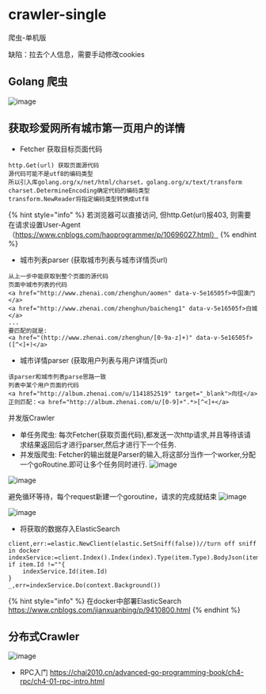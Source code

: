 # crawler-single
爬虫-单机版

缺陷：拉去个人信息，需要手动修改cookies

## Golang 爬虫
![image](https://user-images.githubusercontent.com/87933599/126904822-37005c5c-89aa-4b31-8742-829af1c1fd74.png)

## 获取珍爱网所有城市第一页用户的详情
* Fetcher 获取目标页面代码
```
http.Get(url) 获取页面源代码
源代码可能不是utf8的编码类型
所以引入库golang.org/x/net/html/charset，golang.org/x/text/transform
charset.DetermineEncoding确定代码的编码类型
transform.NewReader将指定编码类型转换成utf8
```
{% hint style="info" %} 若浏览器可以直接访问, 但http.Get(url)报403, 则需要在请求设置User-Agent （https://www.cnblogs.com/haoprogrammer/p/10696027.html） {% endhint %}

- 城市列表parser (获取城市列表与城市详情页url)
```
从上一步中能获取到整个页面的源代码
页面中城市列表的代码
<a href="http://www.zhenai.com/zhenghun/aomen" data-v-5e16505f>中国澳门</a>
<a href="http://www.zhenai.com/zhenghun/baicheng1" data-v-5e16505f>白城</a>
...
要匹配的就是:
<a href="(http://www.zhenai.com/zhenghun/[0-9a-z]+)" data-v-5e16505f>([^<]+)</a>
```

- 城市详情parser (获取用户列表与用户详情页url)
```
该parser和城市列表parse思路一致
列表中某个用户页面的代码
<a href="http://album.zhenai.com/u/1141852519" target="_blank">向往</a>
正则匹配：<a href="http://album.zhenai.com/u/[0-9]+".*>[^<]+</a>
```
并发版Crawler
- 单任务爬虫: 每次Fetcher(获取页面代码),都发送一次http请求,并且等待该请求结果返回后才进行parser,然后才进行下一个任务.
- 并发版爬虫: Fetcher的输出就是Parser的输入,将这部分当作一个worker,分配一个goRoutine.即可让多个任务同时进行.
![image](https://user-images.githubusercontent.com/87933599/126904923-0746517e-5247-44eb-bebe-83270b65d290.png)

![image](https://user-images.githubusercontent.com/87933599/126904910-9cf5252f-3888-477e-b68e-26dc68b097b9.png)

避免循环等待，每个request新建一个goroutine，请求的完成就结束
![image](https://user-images.githubusercontent.com/87933599/127733237-f087f585-5c58-4f10-bd9d-30898bbd01eb.png)

![image](https://user-images.githubusercontent.com/87933599/126904921-84730ada-a498-47de-b794-ce6f35841bc5.png)


- 将获取的数据存入ElasticSearch
```
client,err:=elastic.NewClient(elastic.SetSniff(false))//turn off sniff in docker
indexService:=client.Index().Index(index).Type(item.Type).BodyJson(item)
if item.Id !=""{
	indexService.Id(item.Id)
}
_,err=indexService.Do(context.Background())	
```
{% hint style="info" %} 在docker中部署ElasticSearch https://www.cnblogs.com/jianxuanbing/p/9410800.html {% endhint %}

## 分布式Crawler


![image](https://user-images.githubusercontent.com/87933599/126904960-57f9f594-3c38-4063-bb22-7bf80081f072.png)


- RPC入门 https://chai2010.cn/advanced-go-programming-book/ch4-rpc/ch4-01-rpc-intro.html 
